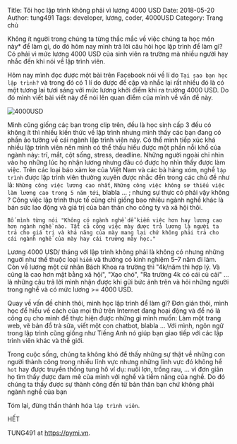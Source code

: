 Title: Tôi học lập trình không phải vì lương 4000 USD
Date: 2018-05-20
Author: tung491
Tags: developer, lương, coder, 4000USD
Category: Trang chủ

Không ít người trong chúng ta từng thắc mắc về việc chúng ta học môn này* để làm gì, do đó hôm nay mình trả lời câu hỏi học lập trình để làm gì? Có phải vì mức lương 4000 USD của sinh viên ra trường mà nhiều người hay nhắc đến khi nói về lập trình viên.

Hôm nay mình đọc được một bài trên Facebook nói về lí do `Tại sao bạn học lập trình?` và trong đó có 1 lí do được đề cập và nhắc lại rất nhiều đó là có một tương lai tươi sáng với mức lương khởi điểm khi  ra trường 4000 USD. Do đó mình viết bài viết này để nói lên quan điểm của mình về vấn đề này.

![4000USD](https://cdn-images-1.medium.com/max/800/1*MNkBMrAinvq65wLx9y2oIg.jpeg)

Mình cũng giống các bạn trong clip trên, đều là học sinh cấp 3 đều có không ít thì nhiều kiến thức về lập trình nhưng mình thấy các bạn đang có phần ảo tưởng về cái ngành lập trình viên này. Có thể mình tiếp xúc khá nhiều lập trình viên nên mình có thể thấu hiểu được một phần nỗi khổ của ngành này: trĩ, mắt, cột sống, stress, deadline. Những người ngoài chỉ nhìn vào họ những lúc họ nhận lương nhưng đâu có được họ nhìn thấy được làm việc. Trên các loại báo xàm ke của Việt Nam và các bà hàng xóm, nghề `lập trình` được lập trình viên thường xuyên được nhắc đến trong các chủ đề như là: `Những công việc lương cao nhất`, `Những công việc không sợ thiếu việc làm lương cao trong 5 năm tới`, blabla ... ; nhưng sự thực có phải vậy không ? Công việc lập trình thực tế cũng chỉ giống bao nhiêu ngành nghề khác là bán sức lao động và giá trị của bản thân cho công ty và xã hội thôi.

`
Bố mình từng nói "Không có ngành nghề dễ kiếm việc hơn hay lương cao hơn ngành nghề nào.
Tất cả công việc mày được trả lương là người ta trả cho giá trị và khả năng của mày mang lại chứ không phải trả cho cái ngành nghề của mày hay cái trường mày học."
`

Lương 4000 USD/ tháng với lập trình không phải là không có nhưng những nguời như thế thuộc loại `hiếm` và thường có kinh nghiệm 5–7 năm đi làm. Còn về lương một cử nhân Bách Khoa ra trường thì "4k/năm thì hợp lý. Và cũng là cao hơn mặt bằng xã hội", "Xạo chó", "Ra trường 4k có cái củ cải" ... là những câu trả lời mình nhận được khi gửi bức ảnh trên và hỏi những người trong nghề và có mức lương >= 4000 USD.

Quay về vấn đề chính thôi, mình học lập trình để làm gì? Đơn giản thôi, mình học để hiểu về cách của mọi thứ trên Internet đang hoại động và để nó là công cụ cho mình để thực hiện được những gì mình muốn: Làm một trang web, vẽ bản đồ trà sữa, viết một con chatbot, blabla … Với mình, ngôn ngữ trong lập trình cũng giống như Tiếng Anh nó giúp bạn giao tiếp với các lập trình viên khác và thế giới.

Trong cuộc sống, chúng ta không khó để thấy những sự thật về những con người thành công trong nhiều lĩnh vực nhưng những lĩnh vực đó không hề `hot` hay được truyền thống tung hô ví dụ: nuôi lợn, trồng rau, ... vì đơn giản họ tìm thấy được đam mê của mình với nghề và tiềm năng của nghề. Do đó chúng ta thấy được sự thành công đến từ bản thân bạn chứ không phải ngành nghề của bạn

Tóm lại, đừng thần thánh hóa `lập trình viên`.

HẾT

TUNG491 at https://pymi.vn.
